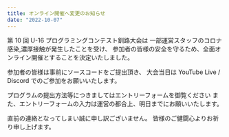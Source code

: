 ```yaml
---
title: オンライン開催へ変更のお知らせ
date: "2022-10-07"
---
```


第 10 回 U-16 プログラミングコンテスト釧路大会は
一部運営スタッフのコロナ感染,濃厚接触が発生したことを受け、
参加者の皆様の安全を守るため、全面オンライン開催とすることを決定いたしました。

参加者の皆様は事前にソースコードをご提出頂き、
大会当日は YouTube Live / Discord でのご参加をお願いいたします。

プログラムの提出方法等につきましてはエントリーフォームを御覧ください
また、エントリーフォームの入力は運営の都合上、明日までにお願いいたします。

直前の連絡となってしまい誠に申し訳ございません。
皆様のご健闘心よりお祈り申し上げます。
